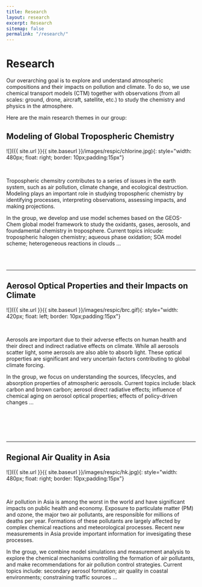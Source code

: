 ```yaml
---
title: Research
layout: research
excerpt: Research
sitemap: false
permalink: "/research/"
---
```


# Research

Our overarching goal is to explore and understand atmospheric compositions and their impacts on pollution and climate. To do so, we use chemical transport models (CTM) together with observations (from all scales: ground, drone, aircraft, satellite, etc.) to study the chemistry and physics in the atmosphere. 

Here are the main research themes in our group:


## Modeling of Global Tropospheric Chemistry

![]({{ site.url }}{{ site.baseurl }}/images/respic/chlorine.jpg){: style="width: 480px; float: right; border: 10px;padding:15px"}

<br />

Tropospheric chemsitry contributes to a series of issues in the earth system, such as air pollution, climate change, and ecological destruction. Modeling plays an important role in studying tropospheric chemistry by identifying processes, interpreting observations, assessing impacts, and making projections. 

In the group, we develop and use model schemes based on the GEOS-Chem global model framework to study the oxidants, gases, aerosols, and foundamental chemistry in troposphere. Current topics inlcude: tropospheric halogen chemistry; aqueous phase oxidation; SOA model scheme; heterogeneous reactions in clouds ...

<br/>
<br/>

----
## Aerosol Optical Properties and their Impacts on Climate

![]({{ site.url }}{{ site.baseurl }}/images/respic/brc.gif){: style="width: 420px; float: left; border: 10px;padding:15px"}

<br />

Aerosols are important due to their adverse effects on human health and their direct and indirect radiative effects on climate. While  all aerosols scatter light, some aerosols are also able to absorb light. These optical properties are significant and very uncertain factors contributing to global climate forcing.  

In the group, we focus on understanding the sources, lifecycles, and absorption properties of atmospheric aerosols. Current topics include: black carbon and brown carbon; aerosol direct radiative effects; influence of chemical aging on aerosol optical properties; effects of policy-driven changes ...

<br/>
<br/>
<br/>
<br/>

----
## Regional Air Quality in Asia
![]({{ site.url }}{{ site.baseurl }}/images/respic/hk.jpg){: style="width: 480px; float: right; border: 10px;padding:15px"}

<br />

Air pollution in Asia is among the worst in the world and have significant impacts on public health and economy. Exposure to particulate matter (PM) and ozone, the major two air pollutants, are responsible for millions of deaths per year. Formations of these pollutants are largely affected by complex chemical reactions and meteorological processes. Recent new measurements in Asia provide important information for invesigating these processes.

In the group, we combine model simulations and measurement analysis to explore the chemical mechanisms controlling the formation of air pollutants, and make recommendations for air pollution control strategies. Current topics include: secondary aerosol formation; air quality in coastal environments; constraining traffic sources ...

<br />
<br />

